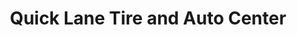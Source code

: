 ---
title: "Quick Lane Tire and Auto Center"
url: /jonesboro/quick-lane-tire-and-auto-center/
shop: Autowerkstatt
---